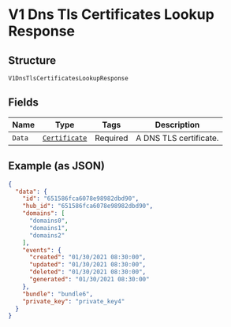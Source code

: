 
# V1 Dns Tls Certificates Lookup Response

## Structure

`V1DnsTlsCertificatesLookupResponse`

## Fields

| Name | Type | Tags | Description |
|  --- | --- | --- | --- |
| `Data` | [`Certificate`](../../doc/models/certificate.md) | Required | A DNS TLS certificate. |

## Example (as JSON)

```json
{
  "data": {
    "id": "651586fca6078e98982dbd90",
    "hub_id": "651586fca6078e98982dbd90",
    "domains": [
      "domains0",
      "domains1",
      "domains2"
    ],
    "events": {
      "created": "01/30/2021 08:30:00",
      "updated": "01/30/2021 08:30:00",
      "deleted": "01/30/2021 08:30:00",
      "generated": "01/30/2021 08:30:00"
    },
    "bundle": "bundle6",
    "private_key": "private_key4"
  }
}
```

